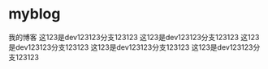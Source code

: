 # myblog
我的博客
这123是dev123123分支123123
这123是dev123123分支123123
这123是dev123123分支123123
这123是dev123123分支123123
这123是dev123123分支123123



